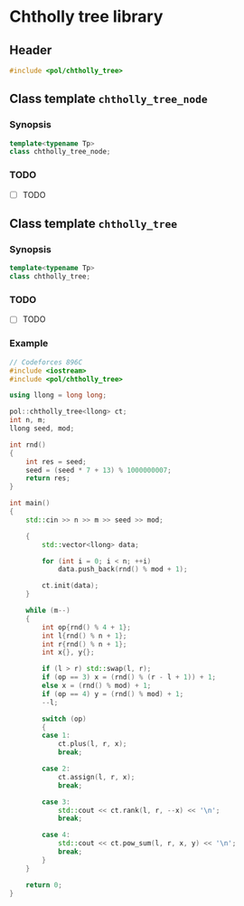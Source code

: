 # Chtholly tree library

## Header
```cpp
#include <pol/chtholly_tree>
```

## Class template `chtholly_tree_node`
### Synopsis
```cpp
template<typename Tp>
class chtholly_tree_node;
```

### TODO
- [ ] TODO

## Class template `chtholly_tree`
### Synopsis
```cpp
template<typename Tp>
class chtholly_tree;
```

### TODO
- [ ] TODO

### Example
```cpp
// Codeforces 896C
#include <iostream>
#include <pol/chtholly_tree>

using llong = long long;

pol::chtholly_tree<llong> ct;
int n, m;
llong seed, mod;

int rnd()
{
    int res = seed;
    seed = (seed * 7 + 13) % 1000000007;
    return res;
}

int main()
{
    std::cin >> n >> m >> seed >> mod;

    {
        std::vector<llong> data;

        for (int i = 0; i < n; ++i)
            data.push_back(rnd() % mod + 1);

        ct.init(data);
    }

    while (m--)
    {
        int op{rnd() % 4 + 1};
        int l{rnd() % n + 1};
        int r{rnd() % n + 1};
        int x{}, y{};

        if (l > r) std::swap(l, r);
        if (op == 3) x = (rnd() % (r - l + 1)) + 1;
        else x = (rnd() % mod) + 1;
        if (op == 4) y = (rnd() % mod) + 1;
        --l;

        switch (op)
        {
        case 1:
            ct.plus(l, r, x);
            break;

        case 2:
            ct.assign(l, r, x);
            break;

        case 3:
            std::cout << ct.rank(l, r, --x) << '\n';
            break;

        case 4:
            std::cout << ct.pow_sum(l, r, x, y) << '\n';
            break;
        }
    }

    return 0;
}
```
